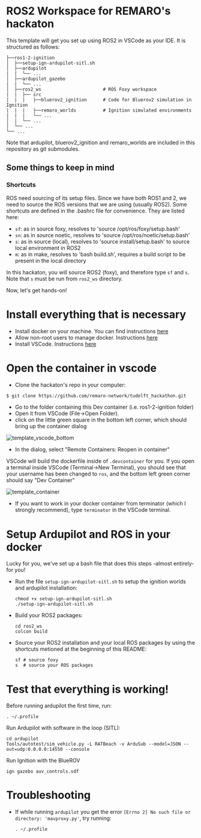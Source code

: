 # ROS2 Workspace for REMARO's hackaton
This template will get you set up using ROS2 in VSCode as your IDE.
It is structured as follows:
```
├──ros1-2-ignition
│  ├──setup-ign-ardupilot-sitl.sh
│  ├──ardupilot
|  |  └── ...
│  ├──ardupilot_gazebo
|  |  └── ...
│  ├──ros2_ws                       # ROS Foxy workspace
|  |  ├── src
|  |  |   ├──bluerov2_ignition      # Code for Bluerov2 simulation in Ignition
|  |  |   ├──remaro_worlds          # Ignition simulated environments
|  |  |   └── ...
│  |  └── ...
│  └── ...
└── ...
```

Note that ardupilot, bluerov2_ignition and remaro_worlds are included in this repository as git submodules.

## Some things to keep in mind

### Shortcuts
ROS need sourcing of its setup files. Since we have both ROS1 and 2, we need to source the ROS versions that we are using (usually ROS2).  Some shortcuts are defined in the .bashrc file for convenience. They are listed here:  
- `sf`: as in source foxy, resolves to 'source /opt/ros/foxy/setup.bash'  
- `sn`: as in source noetic, resolves to 'source /opt/ros/noetic/setup.bash'  
- `s`: as in source (local), resolves to 'source install/setup.bash' to source local environment in ROS2  
- `m`: as in make, resolves to 'bash build.sh', requires a build script to be present in the local directory  

In this hackaton, you will source ROS2 (foxy), and therefore type `sf` and `s`. Note that `s` must be run from `ros2_ws` directory.

Now, let's get hands-on!

# Install everything that is necessary

- Install docker on your machine. You can find instructions [here](https://docs.docker.com/engine/install/ubuntu/)
- Allow non-root users to manage docker. Instructions [here](https://docs.docker.com/engine/install/linux-postinstall/#manage-docker-as-a-non-root-user)
- Install VSCode. Instructions [here](https://code.visualstudio.com/download)

# Open the container in vscode
- Clone the hackaton's repo in your computer:
```Bash
$ git clone https://github.com/remaro-network/tudelft_hackathon.git
```
- Go to the folder containing this Dev container (i.e. ros1-2-ignition folder)
- Open it from VSCode (File->Open Folder).
- click on the little green square in the bottom left corner, which should bring up the container dialog

![template_vscode_bottom](https://user-images.githubusercontent.com/6098197/91332638-5d47b780-e781-11ea-9fb6-4d134dbfc464.png)

- In the dialog, select "Remote Containers: Reopen in container"

VSCode will build the dockerfile inside of `.devcontainer` for you.  If you open a terminal inside VSCode (Terminal->New Terminal), you should see that your username has been changed to `ros`, and the bottom left green corner should say "Dev Container"

![template_container](https://user-images.githubusercontent.com/6098197/91332895-adbf1500-e781-11ea-8afc-7a22a5340d4a.png)

- If you want to work in your docker container from terminator (which I strongly recommend), type `terminator` in the VSCode terminal.

# Setup Ardupilot and ROS in your docker
Lucky for you, we've set up a bash file that does this steps -almost entirely- for you!

- Run the file `setup-ign-ardupilot-sitl.sh` to setup the ignition worlds and ardupilot installation:
    ```
    chmod +x setup-ign-ardupilot-sitl.sh
    ./setup-ign-ardupilot-sitl.sh
    ```
- Build your ROS2 packages:
    ```
    cd ros2_ws
    colcon build
    ```
- Source your ROS2 installation and your local ROS packages by using the shortcuts metioned at the beginning of this README:
    ```
    sf # source foxy
    s  # source your ROS packages
    ```

# Test that everything is working!
Before running ardupilot the first time, run:
```
. ~/.profile
```

Run Ardupilot with software in the loop (SITL):
```
cd ardupilot
Tools/autotest/sim_vehicle.py -L RATBeach -v ArduSub --model=JSON --out=udp:0.0.0.0:14550 --console
```
Run Ignition with the BlueROV
```
ign gazebo auv_controls.sdf
```
# Troubleshooting

- If while running `ardupilot` you get the error `[Errno 2] No such file or directory: 'mavproxy.py'`, try running:
  ```
  . ~/.profile
 ```
